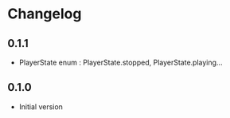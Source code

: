 # Changelog

## 0.1.1

- PlayerState enum : PlayerState.stopped, PlayerState.playing...

## 0.1.0

- Initial version
